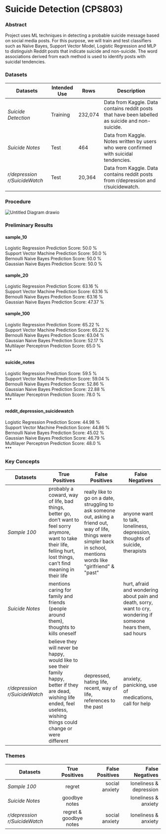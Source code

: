 # Suicide Detection (CPS803)
### Abstract 
Project uses ML techniques in detecting a probable suicide message based on social media posts. 
For this purpose, we will train and test classifiers such as Naïve Bayes, Support Vector Model, Logistic Regression and MLP to distinguish Reddit posts that indicate suicide and non-suicide. 
The word associations derived from each method is used to identify posts with suicidal tendencies.

### Datasets <br>
 <table>
    <thead>
      <tr>
        <th>Datasets</th>
        <th>Intended Use</th>
        <th>Rows</th>
        <th>Description</th>
      </tr>
    </thead>
    <tbody>
        <tr>
            <td><i>Suicide Detection</i></td>
            <td>Training</td>
            <td>232,074</td>
            <td>Data from Kaggle. Data contains reddit posts that have been labelled as suicide and non-suicide.</td>
        </tr>
        <tr>
            <td><i>Suicide Notes</i></td>
            <td>Test</td>
            <td>464</td>
            <td>Data from Kaggle. Notes written by users who were confirmed with suicidal tendencies.</td>
        </tr>
            <tr>
            <td><i>r/depression r/SuicideWatch</i></td>
            <td>Test</td>
            <td>20,364</td>
            <td>Data from Kaggle. Data contains reddit posts from r/depression and r/suicidewatch.</td>
        </tr>
    </tbody>
  </table>
  
### Procedure
![Untitled Diagram drawio](https://user-images.githubusercontent.com/55416635/142925329-23ffc099-be9a-44a6-9583-97bd35442513.png)
### Preliminary Results
#### sample_10 <br>
Logistic Regression Prediction Score: 50.0 % <br>
Support Vector Machine Prediction Score: 50.0 % <br>
Bernoulli Naive Bayes Prediction Score: 50.0 % <br>
Gaussian Naive Bayes Prediction Score: 50.0 % <br>

#### sample_20 <br>
Logistic Regression Prediction Score: 63.16 % <br>
Support Vector Machine Prediction Score: 63.16 % <br>
Bernoulli Naive Bayes Prediction Score: 63.16 % <br>
Gaussian Naive Bayes Prediction Score: 47.37 % <br>

#### sample_100 <br>
Logistic Regression Prediction Score: 65.22 % <br>
Support Vector Machine Prediction Score: 65.22 % <br>
Bernoulli Naive Bayes Prediction Score: 63.04 % <br>
Gaussian Naive Bayes Prediction Score: 52.17 % <br>
Multilayer Perceptron Prediction Score: 65.0 % <br> ***

#### suicide_notes <br>
Logistic Regression Prediction Score: 59.5 % <br>
Support Vector Machine Prediction Score: 59.04 % <br>
Bernoulli Naive Bayes Prediction Score: 52.86 % <br>
Gaussian Naive Bayes Prediction Score: 22.88 % <br>
Multilayer Perceptron Prediction Score: 78.0 % <br> ***

#### reddit_depression_suicidewatch <br>
Logistic Regression Prediction Score: 44.98 % <br>
Support Vector Machine Prediction Score: 44.86 % <br>
Bernoulli Naive Bayes Prediction Score: 45.02 % <br>
Gaussian Naive Bayes Prediction Score: 46.79 % <br>
Multilayer Perceptron Prediction Score: 48.0 % <br> ***

### Key Concepts <br>
 <table>
    <thead>
      <tr>
        <th>Datasets</th>
        <th>True Positives</th>
        <th>False Positives</th>
        <th>False Negatives</th>
      </tr>
    </thead>
    <tbody>
        <tr>
            <td><i>Sample 100</i></td>
            <td>probably a coward, way of life, bad things, better go, don’t want to feel sorry anymore, want to take their life, felling hurt, lost things, can’t find meaning in their life</td>
            <td>really like to go on a date, struggling to ask someone out, asking a friend out, way of life, things were simpler back in school, mentions words like "girlfriend" & "past"</td>
            <td>anyone want to talk, loneliness, depression, thoughts of suicide, therapists</td>
        </tr>
        <tr>
            <td><i>Suicide Notes</i></td>
            <td>mentions caring for family and friends (people around them), thoughts to kills oneself</td>
            <td></td>
            <td>hurt, afraid and wondering about pain and death, sorry, want to cry, wondering if someone hears them, sad hours</td>
        </tr>
            <tr>
            <td><i>r/depression r/SuicideWatch</i></td>
            <td>believe they will never be happy, would like to see their family happy, better if they are dead, wishing life ended, feel useless, wishing things could change or were different</td>
            <td>depressed, hating life, recent, way of life, references to the past</td>
            <td>anxiety, panicking, use of medications, call for help</td>
        </tr>
    </tbody>
  </table>

### Themes <br>
| Datasets                     | True Positives        | False Positives | False Negatives         |
| -----------------------------|:---------------------:| ---------------:| -----------------------:|
| *Sample 100*                 | regret                | social anxiety  | loneliness & depression |
| *Suicide Notes*              | goodbye notes         |                 | loneliness & anxiety    |
| *r/depression r/SuicideWatch*| regret & goodbye notes| social anxiety  | loneliness & anxiety    |

